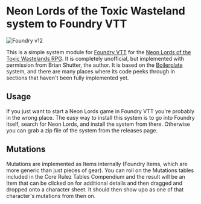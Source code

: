 # Neon Lords of the Toxic Wasteland system to Foundry VTT

![Foundry v12](https://img.shields.io/badge/foundry-v12-green)

This is a simple system module for [Foundry VTT](https://foundryvtt.com) for the [Neon Lords of the Toxic Wastelands RPG](https://neonlords.com).  It is completely unofficial, but implemented with permission from Brian Shutter, the author. It is based on the [Boilerplate](https://github.com/asacolips-projects/boilerplate) system, and there are many places where its code peeks through in sections that haven't been fully implemented yet.

## Usage

If you just want to start a Neon Lords game in Foundry VTT you're probably in the wrong place. The easy way to install this system is to go into Foundry itself, search for Neon Lords, and install the system from there. Otherwise you can grab a zip file of the system from the releases page.

## Mutations

Mutations are implemented as Items internally (Foundry Items, which are more generic than just pieces of gear). You can roll on the Mutations tables included in the Core Rulez Tables Compendium and the result will be an Item that can be clicked on for additional details and then dragged and dropped onto a character sheet. It should then show upo as one of that character's mutations from then on.